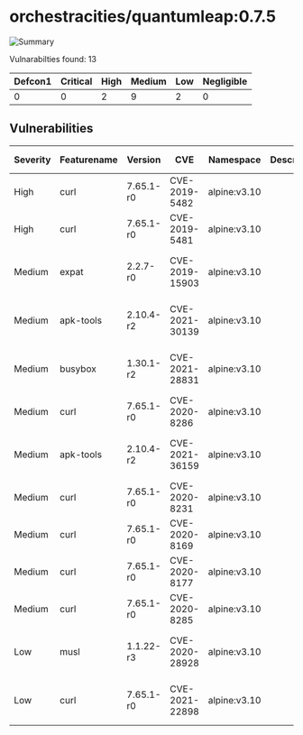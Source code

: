 # orchestracities/quantumleap:0.7.5

![Summary](https://img.shields.io/badge/Severity-High-orange) 

Vulnarabilties found: 13

| Defcon1 | Critical | High | Medium | Low | Negligible|
|---------|----------|------|--------|-----|-----------|
| 0|0|2|9|2|0|

## Vulnerabilities

| Severity | Featurename | Version | CVE | Namespace | Description | Link | Fixed by |
|----------|-------------|---------|-----|-----------|-------------|------|----------|
|High|curl|7.65.1-r0|CVE-2019-5482|alpine:v3.10||https://cve.mitre.org/cgi-bin/cvename.cgi?name=CVE-2019-5482|7.66.0-r0|
|High|curl|7.65.1-r0|CVE-2019-5481|alpine:v3.10||https://cve.mitre.org/cgi-bin/cvename.cgi?name=CVE-2019-5481|7.66.0-r0|
|Medium|expat|2.2.7-r0|CVE-2019-15903|alpine:v3.10||https://cve.mitre.org/cgi-bin/cvename.cgi?name=CVE-2019-15903|2.2.7-r1|
|Medium|apk-tools|2.10.4-r2|CVE-2021-30139|alpine:v3.10||https://cve.mitre.org/cgi-bin/cvename.cgi?name=CVE-2021-30139|2.10.6-r0|
|Medium|busybox|1.30.1-r2|CVE-2021-28831|alpine:v3.10||https://cve.mitre.org/cgi-bin/cvename.cgi?name=CVE-2021-28831|1.30.1-r5|
|Medium|curl|7.65.1-r0|CVE-2020-8286|alpine:v3.10||https://cve.mitre.org/cgi-bin/cvename.cgi?name=CVE-2020-8286|7.66.0-r3|
|Medium|apk-tools|2.10.4-r2|CVE-2021-36159|alpine:v3.10||https://cve.mitre.org/cgi-bin/cvename.cgi?name=CVE-2021-36159|2.10.7-r0|
|Medium|curl|7.65.1-r0|CVE-2020-8231|alpine:v3.10||https://cve.mitre.org/cgi-bin/cvename.cgi?name=CVE-2020-8231|7.66.0-r2|
|Medium|curl|7.65.1-r0|CVE-2020-8169|alpine:v3.10||https://cve.mitre.org/cgi-bin/cvename.cgi?name=CVE-2020-8169|7.66.0-r1|
|Medium|curl|7.65.1-r0|CVE-2020-8177|alpine:v3.10||https://cve.mitre.org/cgi-bin/cvename.cgi?name=CVE-2020-8177|7.66.0-r1|
|Medium|curl|7.65.1-r0|CVE-2020-8285|alpine:v3.10||https://cve.mitre.org/cgi-bin/cvename.cgi?name=CVE-2020-8285|7.66.0-r3|
|Low|musl|1.1.22-r3|CVE-2020-28928|alpine:v3.10||https://cve.mitre.org/cgi-bin/cvename.cgi?name=CVE-2020-28928|1.1.22-r4|
|Low|curl|7.65.1-r0|CVE-2021-22898|alpine:v3.10||https://cve.mitre.org/cgi-bin/cvename.cgi?name=CVE-2021-22898|7.66.0-r4|
